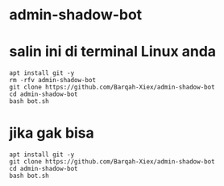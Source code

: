 # admin-shadow-bot

# salin ini di terminal Linux anda
```
apt install git -y
rm -rfv admin-shadow-bot
git clone https://github.com/Barqah-Xiex/admin-shadow-bot
cd admin-shadow-bot
bash bot.sh
```

# jika gak bisa
```
apt install git -y
git clone https://github.com/Barqah-Xiex/admin-shadow-bot
cd admin-shadow-bot
bash bot.sh
```
